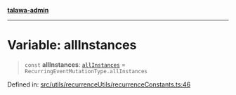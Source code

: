 [**talawa-admin**](../../../../README.md)

***

# Variable: allInstances

> `const` **allInstances**: [`allInstances`](../../recurrenceTypes/enumerations/RecurringEventMutationType.md#allinstances) = `RecurringEventMutationType.allInstances`

Defined in: [src/utils/recurrenceUtils/recurrenceConstants.ts:46](https://github.com/MayankJha014/talawa-admin/blob/0dd35cc200a4ed7562fa81ab87ec9b2a6facd18b/src/utils/recurrenceUtils/recurrenceConstants.ts#L46)
